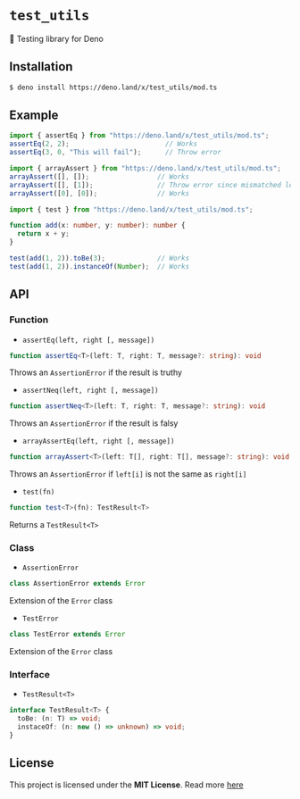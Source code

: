 # `test_utils`
🦕 Testing library for Deno

## Installation
```sh
$ deno install https://deno.land/x/test_utils/mod.ts
```

## Example
```ts
import { assertEq } from "https://deno.land/x/test_utils/mod.ts";
assertEq(2, 2);                        // Works
assertEq(3, 0, "This will fail");      // Throw error
```
```ts
import { arrayAssert } from "https://deno.land/x/test_utils/mod.ts";
arrayAssert([], []);                 // Works
arrayAssert([], [1]);                // Throw error since mismatched length
arrayAssert([0], [0]);               // Works
```
```ts
import { test } from "https://deno.land/x/test_utils/mod.ts";

function add(x: number, y: number): number {
  return x + y;
}

test(add(1, 2)).toBe(3);             // Works
test(add(1, 2)).instanceOf(Number);  // Works
```

## API
### Function
* `assertEq(left, right [, message])`
```ts
function assertEq<T>(left: T, right: T, message?: string): void
```
Throws an `AssertionError` if the result is truthy

* `assertNeq(left, right [, message])`
```ts
function assertNeq<T>(left: T, right: T, message?: string): void
```
Throws an `AssertionError` if the result is falsy

* `arrayAssertEq(left, right [, message])`
```ts
function arrayAssert<T>(left: T[], right: T[], message?: string): void
```
Throws an `AssertionError` if `left[i]` is not the same as `right[i]`

* `test(fn)`
```ts
function test<T>(fn): TestResult<T>
```
Returns a `TestResult<T>`

### Class
* `AssertionError`
```ts
class AssertionError extends Error
```
Extension of the `Error` class

* `TestError`
```ts
class TestError extends Error
```
Extension of the `Error` class

### Interface
* `TestResult<T>`
```ts
interface TestResult<T> {
  toBe: (n: T) => void;
  instaceOf: (n: new () => unknown) => void;
}
```

## License
This project is licensed under the **MIT License**. Read more [here](./LICENSE)